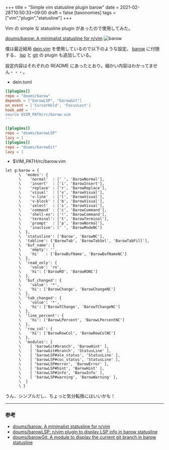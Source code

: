 +++
title = "Simple vim statusline plugin barow"
date = 2021-02-28T10:50:33+09:00
draft = false
[taxonomies]
tags = ["vim","plugin","statusline"]
+++

Vim の simple な statusline plugin があったので使用してみた。

[doums/barow: A minimalist statusline for n/vim](https://github.com/doums/barow)
![barow](https://github.com/doums/barow/blob/master/img/barow.png?raw=true)

<!-- more -->

僕は最近結局 [dein.vim](https://github.com/Shougo/dein.vim) を使用しているので以下のような設定。
[barow](https://github.com/doums/barow) に付随する、 [lsp](https://github.com/doums/barowLSP) と [git](https://github.com/doums/barowGit) の plugin も追加している。

設定内容はそれぞれの README にあったとおり。細かい内容はわかってません・・・。

- dein.toml

```toml
[[plugins]]
repo = "doums/barow"
depends = ["barowLSP", "barowGit"]
on_event = ['CursorHold', 'FocusLost']
hook_add = '''
source $VIM_PATH/rc/barow.vim
'''

[[plugins]]
repo = "doums/barowLSP"
lazy = 1
[[plugins]]
repo = "doums/barowGit"
lazy = 1
```

- $VIM_PATH/rc/barow.vim

```vim
let g:barow = {
      \  'modes': {
      \    'normal'  : [' ', 'BarowNormal'],
      \    'insert'  : ['i', 'BarowInsert'],
      \    'replace' : ['r', 'BarowReplace'],
      \    'visual'  : ['v', 'BarowVisual'],
      \    'v-line'  : ['l', 'BarowVisual'],
      \    'v-block' : ['b', 'BarowVisual'],
      \    'select'  : ['s', 'BarowVisual'],
      \    'command' : ['c', 'BarowCommand'],
      \    'shell-ex': ['!', 'BarowCommand'],
      \    'terminal': ['t', 'BarowTerminal'],
      \    'prompt'  : ['p', 'BarowNormal'],
      \    'inactive': [' ', 'BarowModeNC']
      \  },
      \  'statusline': ['Barow', 'BarowNC'],
      \  'tabline': ['BarowTab', 'BarowTabSel', 'BarowTabFill'],
      \  'buf_name': {
      \    'empty': '',
      \    'hi'   : ['BarowBufName', 'BarowBufNameNC']
      \  },
      \  'read_only': {
      \    'value': 'ro',
      \    'hi': ['BarowRO', 'BarowRONC']
      \  },
      \  'buf_changed': {
      \    'value': '*',
      \    'hi': ['BarowChange', 'BarowChangeNC']
      \  },
      \  'tab_changed': {
      \    'value': '*',
      \    'hi': ['BarowTChange', 'BarowTChangeNC']
      \  },
      \  'line_percent': {
      \    'hi': ['BarowLPercent', 'BarowLPercentNC']
      \  },
      \  'row_col': {
      \    'hi': ['BarowRowCol', 'BarowRowColNC']
      \  },
      \  'modules': [
      \    [ 'barowGit#branch', 'BarowHint' ],
      \    [ 'barowGit#branch', 'StatusLine' ],
      \    [ 'barowLSP#ale_status', 'StatusLine' ],
      \    [ 'barowLSP#coc_status', 'StatusLine' ],
      \    [ 'barowLSP#error', 'BarowError' ],
      \    [ 'barowLSP#hint', 'BarowHint' ],
      \    [ 'barowLSP#info', 'BarowInfo' ],
      \    [ 'barowLSP#warning', 'BarowWarning' ],
      \  ]
      \ }
```

うん、シンプルだし、ちょっと気分転換にはいいかも！

---

### 参考

- [doums/barow: A minimalist statusline for n/vim](https://github.com/doums/barow)
- [doums/barowLSP: n/vim plugin to display LSP info in barow statusline](https://github.com/doums/barowLSP)
- [doums/barowGit: A module to display the current git branch in barow statusline](https://github.com/doums/barowGit)
